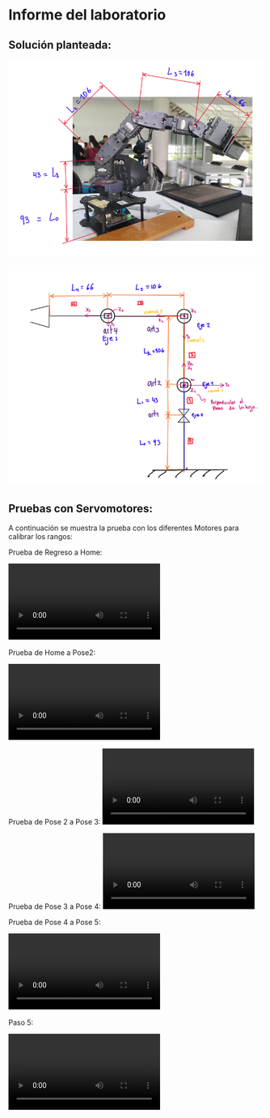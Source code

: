 # Informe del laboratorio
## Solución planteada:
![Alt text](Multimedia/imagenes/MedidasEslabones.png)




![Alt text](Multimedia/imagenes/DHFigura.png)



## Pruebas con Servomotores:
A continuación se muestra la prueba con los diferentes Motores para calibrar los rangos:

Prueba de Regreso a Home:

<video src="VideosEditados/PruebaMovHomePose2.mp4" controls title="Title"></video>


Prueba de Home a Pose2:

 <video src="VideosEditados/PruebaMovHomePose2.mp4" controls title="Title"></video>



Prueba de Pose 2 a Pose 3: 
 <video src="VideosEditados/PruebaMovPose2aPose3.mp4" controls title="Title"></video>

Prueba de Pose 3 a Pose 4: 
<video src="VideosEditados/PruebaMovPose3aPose4.mp4" controls title="Title"></video>


Prueba de Pose 4 a Pose 5: 

<video src="VideosEditados/PruebaMovPose4aPose5.mp4" controls title="Title"></video>


Paso 5:

<video src="Multimedia/Prueba%205%20posesv1.mp4" controls title="Title"></video>
